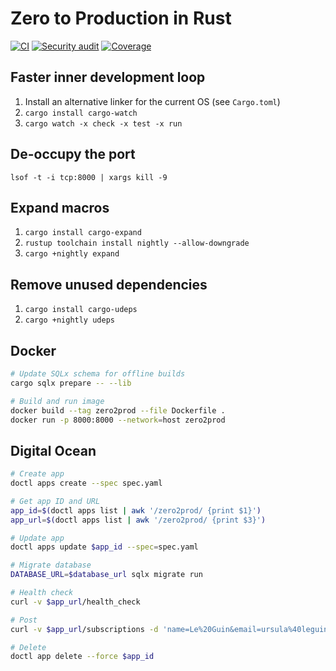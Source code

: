 # Zero to Production in Rust

[![CI](https://github.com/nawok/zero-to-production-in-rust/actions/workflows/general.yml/badge.svg)](https://github.com/nawok/zero-to-production-in-rust/actions/workflows/general.yml)
[![Security audit](https://github.com/nawok/zero-to-production-in-rust/actions/workflows/audit.yml/badge.svg)](https://github.com/nawok/zero-to-production-in-rust/actions/workflows/audit.yml)
[![Coverage](https://codecov.io/gh/nawok/zero-to-production-in-rust/branch/main/graph/badge.svg?token=QPWIT4AS4P)](https://codecov.io/gh/nawok/zero-to-production-in-rust)

## Faster inner development loop

1. Install an alternative linker for the current OS (see `Cargo.toml`)
2. `cargo install cargo-watch`
3. `cargo watch -x check -x test -x run`

## De-occupy the port

```shell
lsof -t -i tcp:8000 | xargs kill -9
```

## Expand macros

1. `cargo install cargo-expand`
2. `rustup toolchain install nightly --allow-downgrade`
3. `cargo +nightly expand`

## Remove unused dependencies

1. `cargo install cargo-udeps`
2. `cargo +nightly udeps`

## Docker

```sh
# Update SQLx schema for offline builds
cargo sqlx prepare -- --lib

# Build and run image
docker build --tag zero2prod --file Dockerfile .
docker run -p 8000:8000 --network=host zero2prod
```

## Digital Ocean

```sh
# Create app
doctl apps create --spec spec.yaml

# Get app ID and URL
app_id=$(doctl apps list | awk '/zero2prod/ {print $1}')
app_url=$(doctl apps list | awk '/zero2prod/ {print $3}')

# Update app
doctl apps update $app_id --spec=spec.yaml

# Migrate database
DATABASE_URL=$database_url sqlx migrate run

# Health check
curl -v $app_url/health_check

# Post
curl -v $app_url/subscriptions -d 'name=Le%20Guin&email=ursula%40leguin.com'

# Delete
doctl app delete --force $app_id
```
